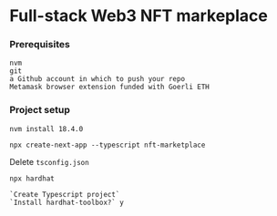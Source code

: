 # Full-stack Web3 NFT markeplace

### Prerequisites

    nvm 
    git
    a Github account in which to push your repo
    Metamask browser extension funded with Goerli ETH

### Project setup

    nvm install 18.4.0

    npx create-next-app --typescript nft-marketplace

Delete `tsconfig.json`

    npx hardhat

    `Create Typescript project`
    `Install hardhat-toolbox?` y
